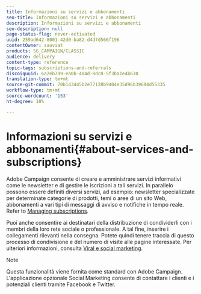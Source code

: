 ```yaml
---
title: Informazioni su servizi e abbonamenti
seo-title: Informazioni su servizi e abbonamenti
description: Informazioni su servizi e abbonamenti
seo-description: null
page-status-flag: never-activated
uuid: 259ad642-8001-42d0-ba82-d4d7d566f196
contentOwner: sauviat
products: SG_CAMPAIGN/CLASSIC
audience: delivery
content-type: reference
topic-tags: subscriptions-and-referrals
discoiquuid: 6a2eb799-ea0b-404d-8dc8-5f3ba1e4b630
translation-type: tm+mt
source-git-commit: 70b143445b2e77128b9404e35d96b39694d55335
workflow-type: tm+mt
source-wordcount: '153'
ht-degree: 10%

---
```



# Informazioni su servizi e abbonamenti{#about-services-and-subscriptions}

 Adobe Campaign consente di creare e amministrare servizi informativi come le newsletter e di gestire le iscrizioni a tali servizi. In parallelo possono essere definiti diversi servizi, ad esempio: newsletter specializzate per determinate categorie di prodotti, temi o aree di un sito Web, abbonamenti a vari tipi di messaggi di avviso e notifiche in tempo reale. Refer to [Managing subscriptions](../../delivery/using/managing-subscriptions.md).

Puoi anche consentire ai destinatari della distribuzione di condividerli con i membri della loro rete sociale o professionale. A tal fine, inserire i collegamenti rilevanti nella consegna. Potete quindi tenere traccia di questo processo di condivisione e del numero di visite alle pagine interessate. Per ulteriori informazioni, consulta [Viral e social marketing](../../delivery/using/viral-and-social-marketing.md).

>[!NOTE]
>
>Questa funzionalità viene fornita come standard con  Adobe Campaign. L&#39;applicazione opzionale Social Marketing consente di contattare i clienti e i potenziali clienti tramite Facebook e Twitter.
